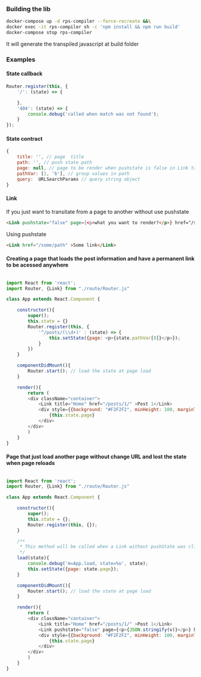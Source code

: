 ### Building the lib

```bash
docker-compose up -d rps-compiler --force-recreate &&\
docker exec -it rps-compiler sh -c 'npm install && npm run build'
docker-compose stop rps-compiler
```

It will generate the transpiled javascript at build folder

### Examples
#### State callback

```javascript
Router.register(this, {
	'/': (state) => {

	},
	'404': (state) => {
		console.debug('called when match was not found');
	}
});
```

#### State contract 

```javascript
{
	title: '', // page  title
	path: '', // push state path
	page: null, // page to be render when pushstate is false in Link tag
	pathVar: [1, 'b'], // group values in path 
	query:  URLSearchParams // query string object
}
```

#### Link

If you just want to transitate from a page to another without use pushstate

```html
<Link pushstate="false" page={<p>what you want to render?</p>} href="/some/path" >Some link</Link>
```

Using pushstate
```html
<Link href="/some/path" >Some link</Link>
```


#### Creating a page that loads the post information and have a permanent link to be acessed anywhere

```javascript

import React from 'react';
import Router, {Link} from "./route/Router.js"

class App extends React.Component {

	constructor(){
		super();
		this.state = {}
		Router.register(this, {
			'^/posts/(\\d+)' : (state) => {
				this.setState({page: <p>{state.pathVar[0]}</p>});
			}
		})
	}

	componentDidMount(){
		Router.start(); // load the state at page load
	}

	render(){
		return (
		<div className="container">
			<Link title="Home" href="/posts/1/" >Post 1</Link>
			<div style={{background: "#F2F2F2", minHeight: 100, marginTop: 20}}>
				{this.state.page}
			</div>
		</div>
		)
	}
}
```

#### Page that just load another page without change URL and lost the state when page reloads

```javascript

import React from 'react';
import Router, {Link} from "./route/Router.js"

class App extends React.Component {

	constructor(){
		super();
		this.state = {};
		Router.register(this, {});
	}

	/**
	 * This method will be called when a Link without pushState was clicked, then you will receive in state.page a page to render
	 */ 
	load(state){
		console.debug('m=App.load, state=%o', state);
		this.setState({page: state.page});
	}

	componentDidMount(){
		Router.start(); // load the state at page load
	}

	render(){
		return (
		<div className="container">
			<Link title="Home" href="/posts/1/" >Post 1</Link>
			<Link pushstate="false" page={<p>{JSON.stringify(v)}</p>} href={"/users/" + v.name.toLowerCase()} >{v.name}</Link>
			<div style={{background: "#F2F2F2", minHeight: 100, marginTop: 20}}>
				{this.state.page}
			</div>
		</div>
		)
	}
}
```
